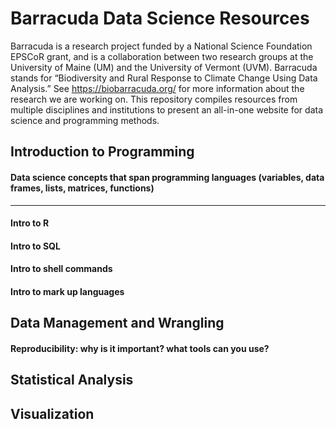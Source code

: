 # Barracuda Data Science Resources

Barracuda is a research project funded by a National Science Foundation EPSCoR grant, and is a collaboration between two research groups at the University of Maine (UM) and the University of Vermont (UVM). Barracuda stands for “Biodiversity and Rural Response to Climate Change Using Data Analysis.” See https://biobarracuda.org/ for more information about the research we are working on. This repository compiles resources from multiple disciplines and institutions to present an all-in-one website for data science and programming methods.



## Introduction to Programming

#### Data science concepts that span programming languages (variables, data frames, lists, matrices, functions)

------

#### Intro to R

#### Intro to SQL

#### Intro to shell commands

#### Intro to mark up languages



## Data Management and Wrangling

#### Reproducibility: why is it important? what tools can you use?

## Statistical Analysis 



## Visualization
